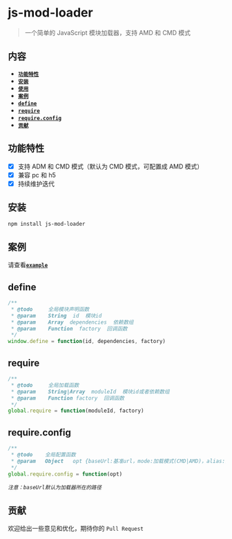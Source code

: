# js-mod-loader

> 一个简单的 JavaScript 模块加载器，支持 AMD 和 CMD 模式

## 内容

- [**`功能特性`**](#功能特性)
- [**`安装`**](#安装)
- [**`使用`**](#使用)
- [**`案例`**](#案例)
- [**`define`**](#define) 
- [**`require`**](#require)   
- [**`require.config`**](#require.config)   
- [**`贡献`**](#贡献)


## 功能特性
* [x] 支持 ADM 和 CMD 模式（默认为 CMD 模式，可配置成 AMD 模式）
* [x] 兼容 pc 和 h5
* [x] 持续维护迭代

## 安装

```bash
npm install js-mod-loader
```

## 案例

请查看[**`example`**](https://github.com/wanls4583/js-mod-loader/tree/master/src/example)

## define

```javascript
/**
 * @todo     全局模块声明函数
 * @param    String  id  模块id
 * @param    Array  dependencies  依赖数组
 * @param    Function  factory  回调函数
 */
window.define = function(id, dependencies, factory)
```

## require

```javascript
/**
 * @todo     全局加载函数
 * @param    String|Array  moduleId  模块id或者依赖数组
 * @param    Function factory  回调函数
 */
global.require = function(moduleId, factory)	
```

## require.config

```javascript
/**
 * @todo    全局配置函数
 * @param   Object   opt {baseUrl:基准url，mode:加载模式(CMD|AMD)，alias:路径别名}
 */
global.require.config = function(opt)
```
*`注意：baseUrl默认为加载器所在的路径`*

## 贡献

欢迎给出一些意见和优化，期待你的 `Pull Request`